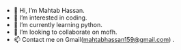 - 👋 Hi, I’m Mahtab Hassan. 
- 👀 I’m interested in coding. 
- 🌱 I’m currently learning python. 
- 💞️ I’m looking to collaborate on mofh. 
- 📫 Contact me on Gmail(mahtabhassan159@gmail.com) .

<!---
mahtab2003/mahtab2003 is a ✨ special ✨ repository because its `README.md` (this file) appears on your GitHub profile.
You can click the Preview link to take a look at your changes.
--->
